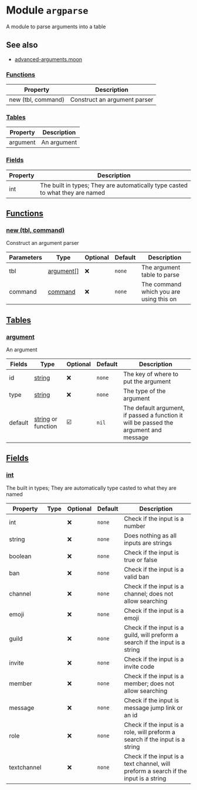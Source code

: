 
# Module `argparse`
A module to parse arguments into a table





## See also

* [advanced-arguments.moon](../examples/advanced-arguments.moon.md#)






### [Functions](#Functions)
| Property | Description |
| -------- | ----------- |
| new (tbl, command) | Construct an argument parser |

### [Tables](#Tables)
| Property | Description |
| -------- | ----------- |
| argument | An argument |

### [Fields](#Fields)
| Property | Description |
| -------- | ----------- |
| int | The built in types; They are automatically type casted to what they are named |



## [Functions](#Functions)

### [new (tbl, command)](#new)
Construct an argument parser



| Parameters | Type | Optional | Default | Description |
| --------------- | ---- | -------- | ------- | ----------- |
| tbl | <a class="type" href="../modules/argparse.md#argument">argument[]</a> | ❌ | `none` |  The argument table to parse |
| command | <a class="type" href="../classes/command.md#">command</a> | ❌ | `none` |  The command which you are using this on |











## [Tables](#Tables)

### [argument](#argument)
An argument



| Fields | Type | Optional | Default | Description |
| --------------- | ---- | -------- | ------- | ----------- |
| id | <a class="type" href="https://www.lua.org/manual/5.1/manual.html#5.4">string</a> | ❌ | `none` |  The key of where to put the argument |
| type | <a class="type" href="https://www.lua.org/manual/5.1/manual.html#5.4">string</a> | ❌ | `none` |  The type of the argument |
| default | <a class="type" href="https://www.lua.org/manual/5.1/manual.html#5.4">string</a> or <span class="type">function</span> | ☑️ | `nil` |  The default argument, if passed a function it will be passed the argument and message |











## [Fields](#Fields)

### [int](#int)
The built in types; They are automatically type casted to what they are named



| Property | Type | Optional | Default | Description |
| --------------- | ---- | -------- | ------- | ----------- |
| int |  | ❌ | `none` |  Check if the input is a number |
| string |  | ❌ | `none` |  Does nothing as all inputs are strings |
| boolean |  | ❌ | `none` |  Check if the input is true or false |
| ban |  | ❌ | `none` |  Check if the input is a valid ban |
| channel |  | ❌ | `none` |  Check if the input is a channel; does not allow searching |
| emoji |  | ❌ | `none` |  Check if the input is a emoji |
| guild |  | ❌ | `none` |  Check if the input is a guild, will preform a search if the input is a string |
| invite |  | ❌ | `none` |  Check if the input is a invite code |
| member |  | ❌ | `none` |  Check if the input is a member; does not allow searching |
| message |  | ❌ | `none` |  Check if the input is message jump link or an id |
| role |  | ❌ | `none` |  Check if the input is a role, will preform a search if the input is a string |
| textchannel |  | ❌ | `none` |  Check if the input is a text channel, will preform a search if the input is a string |












